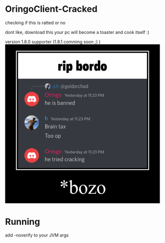 # OringoClient-Cracked
checking if this is ratted or no

dont like, download this
your pc will become a toaster and cook itself :)

version 1.8.0 supporter (1.8.1 comming soon ;) )
![motivate.png](motivate.png)

# Running
add -noverify to your JVM args
